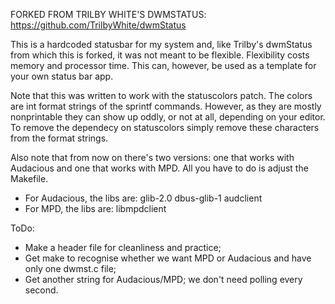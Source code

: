 FORKED FROM TRILBY WHITE'S DWMSTATUS: https://github.com/TrilbyWhite/dwmStatus

This is a hardcoded statusbar for my system and, like Trilby's dwmStatus from which this is forked, it was not meant to be flexible.  Flexibility costs memory and processor time. This can, however, be used as a template for your own status bar app.

Note that this was written to work with the statuscolors patch. The colors are int format strings of the sprintf commands. However, as they are mostly nonprintable they can show up oddly, or not at all, depending on your editor. To remove the dependecy on statuscolors simply remove these characters from the format strings.

Also note that from now on there's two versions: one that works with Audacious and one that works with MPD. All you have to do is adjust the Makefile.
* For Audacious, the libs are: glib-2.0 dbus-glib-1 audclient
* For MPD, the libs are: libmpdclient

ToDo:
* Make a header file for cleanliness and practice;
* Get make to recognise whether we want MPD or Audacious and have only one dwmst.c file;
* Get another string for Audacious/MPD; we don't need polling every second.
